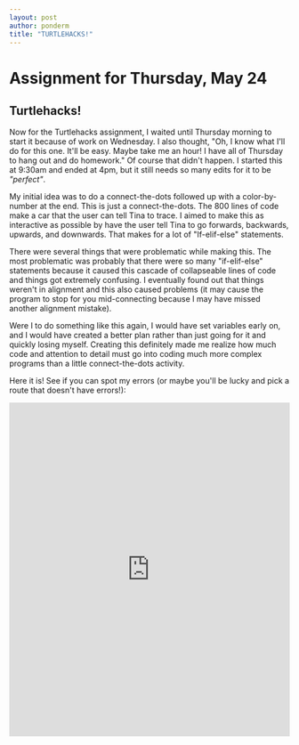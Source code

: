```yaml
---
layout: post
author: ponderm
title: "TURTLEHACKS!"
---
```

# Assignment for Thursday, May 24

## Turtlehacks!

Now for the Turtlehacks assignment, I waited until Thursday morning to start it because of work on Wednesday. I also thought, "Oh, I know what I'll do for this one. It'll be easy. Maybe take me an hour! I have all of Thursday to hang out and do homework." Of course that didn't happen. I started this at 9:30am and ended at 4pm, but it still needs so many edits for it to be *"perfect"*.

My initial idea was to do a connect-the-dots followed up with a color-by-number at the end. This is just a connect-the-dots. The 800 lines of code make a car that the user can tell Tina to trace. I aimed to make this as interactive as possible by have the user tell Tina to go forwards, backwards, upwards, and downwards. That makes for a lot of "If-elif-else" statements.

There were several things that were problematic while making this. The most problematic was probably that there were so many "if-elif-else" statements because it caused this cascade of collapseable lines of code and things got extremely confusing. I eventually found out that things weren't in alignment and this also caused problems (it may cause the program to stop for you mid-connecting because I may have missed another alignment mistake). 

Were I to do something like this again, I would have set variables early on, and I would have created a better plan rather than just going for it and quickly losing myself. Creating this definitely made me realize how much code and attention to detail must go into coding much more complex programs than a little connect-the-dots activity. 

Here it is! See if you can spot my errors (or maybe you'll be lucky and pick a route that doesn't have errors!):
<iframe src="https://trinket.io/embed/python/1c90630269" width="100%" height="600" frameborder="0" marginwidth="0" marginheight="0" allowfullscreen></iframe>
